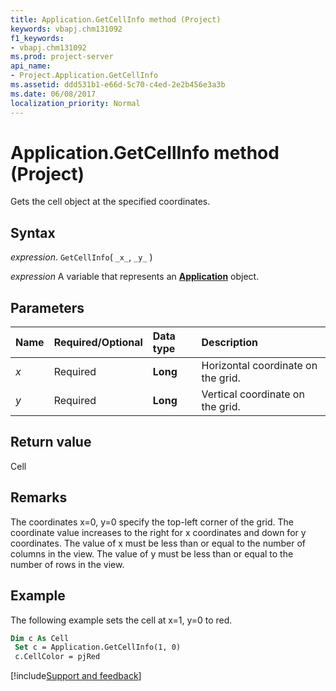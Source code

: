 ```yaml
---
title: Application.GetCellInfo method (Project)
keywords: vbapj.chm131092
f1_keywords:
- vbapj.chm131092
ms.prod: project-server
api_name:
- Project.Application.GetCellInfo
ms.assetid: ddd531b1-e66d-5c70-c4ed-2e2b456e3a3b
ms.date: 06/08/2017
localization_priority: Normal
---
```



# Application.GetCellInfo method (Project)

Gets the cell object at the specified coordinates.


## Syntax

_expression_. `GetCellInfo`( `_x_`, `_y_` )

_expression_ A variable that represents an **[Application](Project.Application.md)** object.


## Parameters



|Name|Required/Optional|Data type|Description|
|:-----|:-----|:-----|:-----|
| _x_|Required|**Long**|Horizontal coordinate on the grid.|
| _y_|Required|**Long**|Vertical coordinate on the grid.|

## Return value

Cell


## Remarks

The coordinates x=0, y=0 specify the top-left corner of the grid. The coordinate value increases to the right for x coordinates and down for y coordinates. The value of x must be less than or equal to the number of columns in the view. The value of y must be less than or equal to the number of rows in the view.


## Example

The following example sets the cell at x=1, y=0 to red.


```vb
Dim c As Cell 
 Set c = Application.GetCellInfo(1, 0) 
 c.CellColor = pjRed 
```

[!include[Support and feedback](~/includes/feedback-boilerplate.md)]